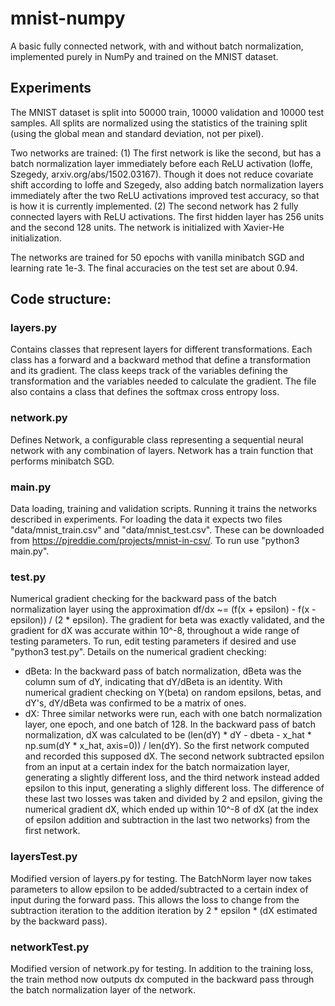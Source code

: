 # mnist-numpy
A basic fully connected network, with and without batch normalization, implemented purely in NumPy and trained on the MNIST dataset.

## Experiments
The MNIST dataset is split into 50000 train, 10000 validation and 10000 test samples. All splits are normalized using the statistics of the training split (using the global mean and standard deviation, not per pixel).

Two networks are trained:
(1) The first network is like the second, but has a batch normalization layer immediately before each ReLU activation (Ioffe, Szegedy, arxiv.org/abs/1502.03167). Though it does not reduce covariate shift according to Ioffe and Szegedy, also adding batch normalization layers immediately after the two ReLU activations improved test accuracy, so that is how it is currently implemented.
(2) The second network has 2 fully connected layers with ReLU activations. The first hidden layer has 256 units and the second 128 units. The network is initialized with Xavier-He initialization.

The networks are trained for 50 epochs with vanilla minibatch SGD and learning rate 1e-3. The final accuracies on the test set are about 0.94.


## Code structure:
### layers.py
Contains classes that represent layers for different transformations. Each class has a forward and a backward method that define a transformation and its gradient. The class keeps track of the variables defining the transformation and the variables needed to calculate the gradient. The file also contains a class that defines the softmax cross entropy loss.

### network.py
Defines Network, a configurable class representing a sequential neural network with any combination of layers. Network has a train function that performs minibatch SGD.

### main.py
Data loading, training and validation scripts. Running it trains the networks described in experiments. For loading the data it expects two files "data/mnist_train.csv" and "data/mnist_test.csv". These can be downloaded from https://pjreddie.com/projects/mnist-in-csv/. To run use "python3 main.py".

### test.py
Numerical gradient checking for the backward pass of the batch normalization layer using the approximation df/dx ~= (f(x + epsilon) - f(x - epsilon)) / (2 * epsilon). The gradient for beta was exactly validated, and the gradient for dX was accurate within 10^-8, throughout a wide range of testing parameters.  To run, edit testing parameters if desired and use "python3 test.py". Details on the numerical gradient checking:
- dBeta: In the backward pass of batch normalization, dBeta was the column sum of dY, indicating that dY/dBeta is an identity.  With numerical gradient checking on Y(beta) on random epsilons, betas, and dY's, dY/dBeta was confirmed to be a matrix of     ones.
- dX: Three similar networks were run, each with one batch normalization layer, one epoch, and one batch of 128. In the backward pass of batch normalization, dX was calculated to be (len(dY) * dY - dbeta - x_hat * np.sum(dY * x_hat,  axis=0)) / len(dY). So the first network computed and recorded this supposed dX. The second network subtracted epsilon from   an input at a certain index for the batch normaization layer, generating a slightly different loss, and the third network instead added epsilon     to this input, generating a slighly different loss. The difference of these last two losses was taken and divided by       2 and epsilon, giving the numerical gradient dX, which ended up within 10^-8 of dX (at the index of epsilon addition and subtraction in the last two networks) from the first network.

### layersTest.py
Modified version of layers.py for testing. The BatchNorm layer now takes parameters to allow epsilon to be added/subtracted to a certain index of input during the forward pass. This allows the loss to change from the subtraction iteration to the addition iteration by 2 * epsilon * (dX estimated by the backward pass).

### networkTest.py
Modified version of network.py for testing. In addition to the training loss, the train method now outputs dx computed in the backward pass through the batch normalization layer of the network.
